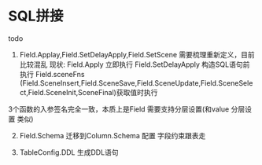 # SQL拼接
todo
1.  Field.Applay,Field.SetDelayApply,Field.SetScene 需要梳理重新定义，目前比较混乱
 现状:
  Field.Apply 立即执行
  Field.SetDelayApply 构造SQL语句前执行
  Field.sceneFns   (Field.SceneInsert,Field.SceneSave,Field.SceneUpdate,Field.SceneSelect,Field.SceneInit,SceneFinal)获取值时执行

  3个函数的入参签名完全一致，本质上是Field 需要支持分层设置(和value 分层设置 类似)

  2. Field.Schema 迁移到Column.Schema 配置 字段约束跟表走

  3. TableConfig.DDL 生成DDL语句





